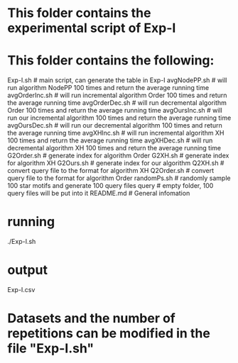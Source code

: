 # This folder contains the experimental script of Exp-I
# This folder contains the following:
Exp-I.sh        # main script, can generate the table in Exp-I
avgNodePP.sh    # will run algorithm NodePP 100 times and return the average running time
avgOrderInc.sh  # will run incremental algorithm Order 100 times and return the average running time
avgOrderDec.sh  # will run decremental algorithm Order 100 times and return the average running time
avgOursInc.sh   # will run our incremental algorithm 100 times and return the average running time
avgOursDec.sh   # will run our decremental algorithm 100 times and return the average running time
avgXHInc.sh     # will run incremental algorithm XH 100 times and return the average running time
avgXHDec.sh     # will run decremental algorithm XH 100 times and return the average running time
G2Order.sh      # generate index for algorithm Order
G2XH.sh         # generate index for algorithm XH
G2Ours.sh       # generate index for our algorithm
Q2XH.sh         # convert query file to the format for algorithm XH
Q2Order.sh      # convert query file to the format for algorithm Order
randomPs.sh     # randomly sample 100 star motifs and generate 100 query files
query           # empty folder, 100 query files will be put into it
README.md       # General infomation
# running
./Exp-I.sh

# output
Exp-I.csv

# Datasets and the number of repetitions can be modified in the file "Exp-I.sh"

